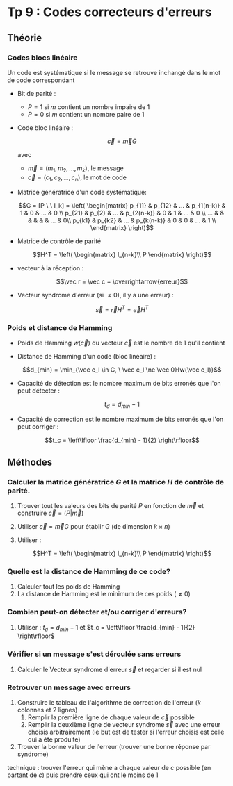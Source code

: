 # Tp 9 : Codes correcteurs d'erreurs

## Théorie

### Codes blocs linéaire

Un code est systématique si le message se retrouve inchangé dans le mot de code correspondant

- Bit de parité :
	- $P=1$ si $m$ contient un nombre impaire de $1$
	- $P=0$ si $m$ contient un nombre paire de $1$
- Code bloc linéaire :

	$$\vec c = \vec m G$$

	avec 
	- $\vec m = (m_1, m_2, ..., m_k)$, le message
	- $\vec c = (c_1, c_2, ..., c_n)$, le mot de code

- Matrice génératrice d'un code systématique:

	 $$G = [P \ \ I_k] = \left(
	\begin{matrix}
		p_{11} & p_{12} & ... & p_{1(n-k)} & 1 & 0 & ... & 0 \\
		p_{21} & p_{2} & ... & p_{2(n-k)} & 0 & 1 & ... & 0 \\
		... & & & & & & ... & 0\\
		p_{k1} & p_{k2} & ... & p_{k(n-k)} & 0 & 0 & ... & 1 \\
	\end{matrix}
	\right)$$

- Matrice de contrôle de parité

	 $$H^T = \left(
	\begin{matrix}
		I_{n-k}\\
		P
	\end{matrix}
	\right)$$

- vecteur à la réception : 

	$$\vec r = \vec c + \overrightarrow{erreur}$$

- Vecteur syndrome d'erreur (si $\ne 0$), il y a une erreur) :

	$$\vec s = \vec r H^T = \vec e H^T $$

### Poids et distance de Hamming

- Poids de Hamming $w(\vec c)$ du vecteur $\vec c$ est le nombre de $1$ qu'il contient

- Distance de Hamming d'un code (bloc linéaire) : 

	$$d_{min} = \min_{\vec c_l \in C, \ \vec c_l \ne \vec 0}{w(\vec c_l)}$$

- Capacité de détection est le nombre maximum de bits erronés que l'on peut détecter :

	$$t_d = d_{min} - 1$$

- Capacité de correction est le nombre maximum de bits erronés que l'on peut corriger :

	$$t_c = \left\lfloor \frac{d_{min} - 1}{2} \right\rfloor$$

## Méthodes


### Calculer la matrice génératrice $G$ et la matrice $H$ de contrôle de parité.

1. Trouver tout les valeurs des bits de parité $P$ en fonction de $\vec m$ et construire $\vec c = (P | \vec m)$
2. Utiliser $\vec c = \vec m G$ pour établir $G$ (de dimension $k \times n$)
3. Utiliser :

	$$H^T = \left(
	\begin{matrix}
		I_{n-k}\\
		P
	\end{matrix}
	\right)$$

### Quelle est la distance de Hamming de ce code?

1. Calculer tout les poids de Hamming
2. La distance de Hamming est le minimum de ces poids ($\ne 0$)

### Combien peut-on détecter et/ou corriger d'erreurs?

1. Utiliser : $t_d = d_{min} - 1$ et $t_c = \left\lfloor \frac{d_{min} - 1}{2} \right\rfloor$

### Vérifier si un message s'est déroulée sans erreurs

1. Calculer le Vecteur syndrome d'erreur $\vec s$ et regarder si il est nul

### Retrouver un message avec erreurs

1. Construire le tableau de l'algorithme de correction de l'erreur ($k$ colonnes et 2 lignes)
	1. Remplir la première ligne de chaque valeur de $\vec c$ possible
	2. Remplir la deuxième ligne de vecteur syndrome $\vec s$ avec une erreur choisis arbitrairement (le but est de tester si l'erreur choisis est celle qui a été produite)
2. Trouver la bonne valeur de l'erreur (trouver une bonne réponse par syndrome)

technique : trouver l'erreur qui mène a chaque valeur de $c$ possible (en partant de $c$) puis prendre ceux qui ont le moins de 1
